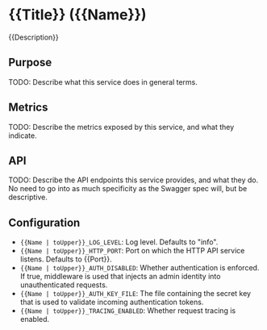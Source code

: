 # {{Title}} ({{Name}})
{{Description}}

## Purpose
TODO: Describe what this service does in general terms.

## Metrics
TODO: Describe the metrics exposed by this service, and what they indicate.

## API
TODO: Describe the API endpoints this service provides, and what they do. No
need to go into as much specificity as the Swagger spec will, but be
descriptive.

## Configuration
* `{{Name | toUpper}}_LOG_LEVEL`: Log level. Defaults to "info".
* `{{Name | toUpper}}_HTTP_PORT`: Port on which the HTTP API service listens. Defaults to {{Port}}.
* `{{Name | toUpper}}_AUTH_DISABLED`: Whether authentication is enforced. If true, middleware is used that injects an admin identity into unauthenticated requests.
* `{{Name | toUpper}}_AUTH_KEY_FILE`: The file containing the secret key that is used to validate incoming authentication tokens.
* `{{Name | toUpper}}_TRACING_ENABLED`: Whether request tracing is enabled.

